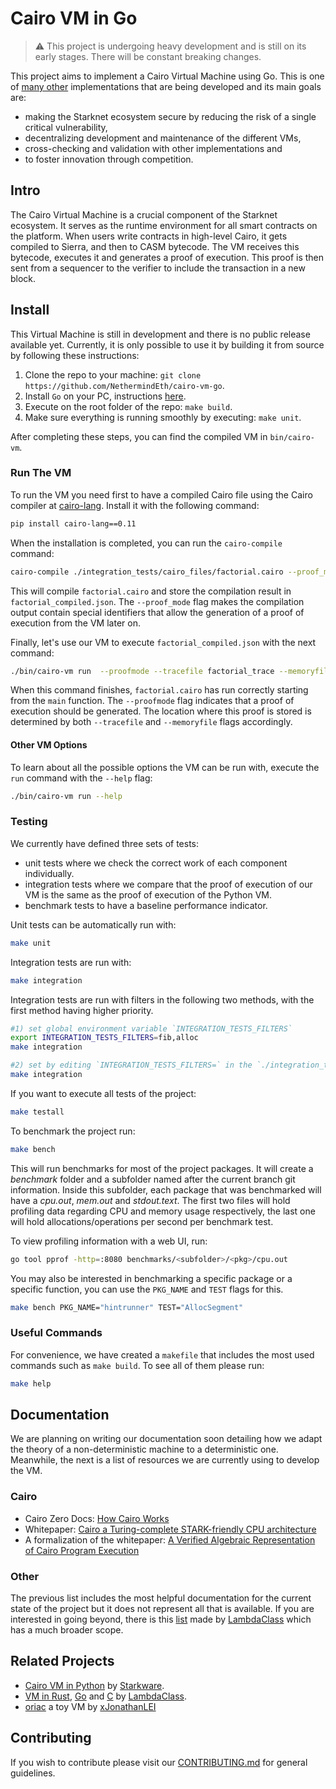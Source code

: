 # Cairo VM in Go

> ⚠️  This project is undergoing heavy development and is still on its early stages. There will be constant breaking changes.

This project aims to implement a Cairo Virtual Machine using Go. This is one of [many other](#related-projects) implementations that are being developed and its main goals are:

* making the Starknet ecosystem secure by reducing the risk of a single critical vulnerability,
* decentralizing development and maintenance of the different VMs,
* cross-checking and validation with other implementations and
* to foster innovation through competition.

## Intro

The Cairo Virtual Machine is a crucial component of the Starknet ecosystem. It serves as the runtime environment for all smart contracts on the platform. 
When users write contracts in high-level Cairo, it gets compiled to Sierra, and then to CASM bytecode. The VM receives this bytecode, executes it and generates a proof of execution. This proof is then sent from a sequencer to the verifier to include the transaction in a new block.

## Install

This Virtual Machine is still in development and there is no public release available yet.
Currently, it is only possible to use it by building it from source by following these instructions:

1. Clone the repo to your machine: `git clone https://github.com/NethermindEth/cairo-vm-go`.
2. Install `Go` on your PC, instructions [here](https://go.dev/.doc/install).
3. Execute on the root folder of the repo: `make build`.
4. Make sure everything is running smoothly by executing: `make unit`.

After completing these steps, you can find the compiled VM in `bin/cairo-vm`.

### Run The VM

To run the VM you need first to have a compiled Cairo file using the Cairo compiler at [cairo-lang](https://github.com/starkware-libs/cairo-lang).
Install it with the following command:

```bash
pip install cairo-lang==0.11
```

When the installation is completed, you can run the `cairo-compile` command:

```bash
cairo-compile ./integration_tests/cairo_files/factorial.cairo --proof_mode --output ./factorial_compiled.json
```

This will compile `factorial.cairo` and store the compilation result in `factorial_compiled.json`. The `--proof_mode` flag makes the compilation output contain special identifiers that allow the generation of a proof of execution from the VM later on. 

Finally, let's use our VM to execute `factorial_compiled.json` with the next command:

```bash
./bin/cairo-vm run  --proofmode --tracefile factorial_trace --memoryfile factorial_memory factorial_compiled.json
```

When this command finishes, `factorial.cairo` has run correctly starting from the `main` function. The `--proofmode` flag indicates that a proof of execution should be generated. The location where this proof is stored is determined by both `--tracefile` and `--memoryfile` flags accordingly.

#### Other VM Options

To learn about all the possible options the VM can be run with, execute the `run` command with the `--help` flag:

```bash
./bin/cairo-vm run --help
```

### Testing

We currently have defined three sets of tests:

* unit tests where we check the correct work of each component individually.
* integration tests where we compare that the proof of execution of our VM is the same as the proof of execution of the Python VM.
* benchmark tests to have a baseline performance indicator.

Unit tests can be automatically run with:

```bash
make unit
```

Integration tests are run with:

```bash
make integration
```

Integration tests are run with filters in the following two methods, with the first method having higher priority.

```bash
#1) set global environment variable `INTEGRATION_TESTS_FILTERS`
export INTEGRATION_TESTS_FILTERS=fib,alloc
make integration

#2) set by editing `INTEGRATION_TESTS_FILTERS=` in the `./integration_tests/.env` file
make integration
```

If you want to execute all tests of the project:

```bash
make testall
```

To benchmark the project run:

```bash
make bench
```

This will run benchmarks for most of the project packages. It will create a _benchmark_ folder and a subfolder named after the current branch git information. Inside this subfolder, each package that was benchmarked will have a _cpu.out_, _mem.out_ and _stdout.text_. The first two files will hold profiling data regarding CPU and memory usage respectively, the last one will hold allocations/operations per second per benchmark test.

To view profiling information with a web UI, run:

```bash
go tool pprof -http=:8080 benchmarks/<subfolder>/<pkg>/cpu.out
```

You may also be interested in benchmarking a specific package or a specific function, you can use the `PKG_NAME` and `TEST` flags for this.

```bash
make bench PKG_NAME="hintrunner" TEST="AllocSegment"
```

### Useful Commands

For convenience, we have created a `makefile` that includes the most used commands such as `make build`. To see all of them please run:
```bash
make help
```

## Documentation

We are planning on writing our documentation soon detailing how we adapt the theory of a non-deterministic machine to a deterministic one. Meanwhile, the next is a list of resources we are currently using to develop the VM.

### Cairo

* Cairo Zero Docs: [How Cairo Works](https://docs.cairo-lang.org/0.12.0/how_cairo_works/index.html)
* Whitepaper: [Cairo a Turing-complete STARK-friendly CPU architecture](https://eprint.iacr.org/2021/1063.pdf)
* A formalization of the whitepaper: [A Verified Algebraic Representation of Cairo Program Execution](https://arxiv.org/pdf/2109.14534.pdf)

### Other

The previous list includes the most helpful documentation for the current state of the project but it does not represent all that is available. If you are interested in going beyond, there is this [list](https://github.com/lambdaclass/cairo-vm#-documentation) made by [LambdaClass](https://github.com/lambdaclass) which has a much broader scope.

## Related Projects

* [Cairo VM in Python](https://github.com/starkware-libs/cairo-lang) by [Starkware](https://github.com/starkware-libs).
* [VM in Rust](https://github.com/lambdaclass/cairo-vm), [Go](https://github.com/lambdaclass/cairo-vm.go) and [C](https://github.com/lambdaclass/cairo-vm.c) by [LambdaClass](https://github.com/lambdaclass).
* [oriac](https://github.com/xJonathanLEI/oriac/) a toy VM by [xJonathanLEI](https://github.com/xJonathanLEI)

## Contributing

If you wish to contribute please visit our [CONTRIBUTING.md](./CONTRIBUTING.md) for general guidelines.
